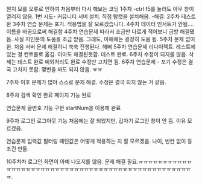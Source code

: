 뭔지 모를 오류로 인하여 처음부터 다시 해보는 코딩
1주차 
-ctrl f5를 눌러도 아무 창이 열리지 않음. 
1번 시도- 커뮤니티 서버 설치.
직접 탐캣을 설치해봄.
-해결. 
2주차
테스트 완
3주차
연습 문제는 포기. 
적용법을 잘 모르겠습니다. 
4주차
데이터 인서트가 안됨.... 
이름을 바꿈으로써 해결함
4주차 연습문제
따라서 조금만 다르게 적어보니 금방 해결됐음. 사실 지인분의 도움을 조금 받음.
그래도, 이해에는 굉장히 도움 됨. 
5주차
문제 없이 완. 
처음 서버 문제 해결하니 쑥쑥 진행된다. 해삐
5주차 연습문제
리다이렉트.
레스트에 있는 걸 컨트롤로 옮김. 
아마도 해결된듯함. 
테스트 완료. 
6주차
수정이 되지를 않음. 
삭제는 테스트 완료
예외처리도 완료
수정만 고치면 됨. 
6주차 연습문제 - 포기
수정은 결국 고치지 못함.
몇번을 봐도 되지 않음. ㅠㅠ

7주차
이후 문제가 많아 스스로 문제 해결.
수정은 결국 되지 않는 거 같음.

8주차
검색 확인 완료
페이지 기능 완료

연습문제
글번호 기능 구현
startNum을 이용해 완료 

9주차
로그인 로그아웃 기능
처음에는 잘 되었지만, 갑자기 로그인 창이 안 뜸. 이유 모르겠음. 

연습문제
입력값 필터링
패턴값은 어떻게 적용하는 지 잘 모르겠음. 
나이, 빈칸 없이 등 조건 만듦.

10주차차
로그인 화면이 아예 나오지를 않음.
문제 해결 필요.ㅠㅠㅠㅠㅠㅠㅠㅠㅠㅠㅠㅠㅠㅠㅠㅠㅠㅠㅠㅠㅠㅠㅠㅠㅠㅠㅠㅠㅠㅠㅠㅠㅠㅠㅠㅠㅠㅠㅠㅠㅠㅠㅠㅠㅠㅠㅠㅠㅠㅠ.
